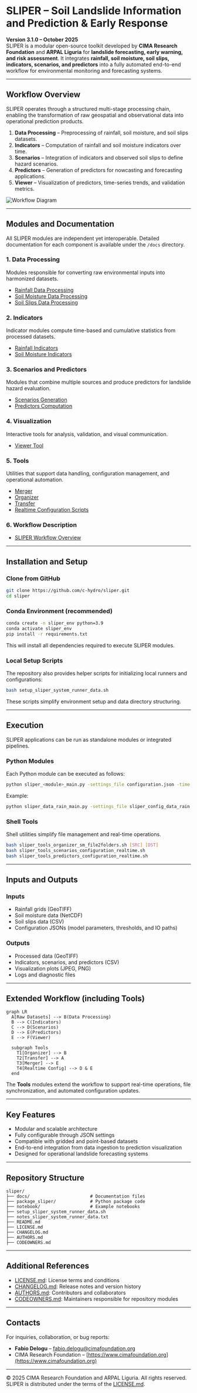 # SLIPER – Soil Landslide Information and Prediction & Early Response

**Version 3.1.0 – October 2025**  
SLIPER is a modular open-source toolkit developed by **CIMA Research Foundation** and **ARPAL Liguria** for **landslide forecasting, early warning, and risk assessment**. It integrates **rainfall, soil moisture, soil slips, indicators, scenarios, and predictors** into a fully automated end-to-end workflow for environmental monitoring and forecasting systems.

---

## **Workflow Overview**

SLIPER operates through a structured multi-stage processing chain, enabling the transformation of raw geospatial and observational data into operational prediction products.

1. **Data Processing** – Preprocessing of rainfall, soil moisture, and soil slips datasets.
2. **Indicators** – Computation of rainfall and soil moisture indicators over time.
3. **Scenarios** – Integration of indicators and observed soil slips to define hazard scenarios.
4. **Predictors** – Generation of predictors for nowcasting and forecasting applications.
5. **Viewer** – Visualization of predictors, time-series trends, and validation metrics.

![Workflow Diagram](docs/fig_sliper_workflow_overview.png)

---

## **Modules and Documentation**

All SLIPER modules are independent yet interoperable. Detailed documentation for each component is available under the `/docs` directory.

### 1. **Data Processing**
Modules responsible for converting raw environmental inputs into harmonized datasets.
- [Rainfall Data Processing](docs/docs_app_data_rain.md)
- [Soil Moisture Data Processing](docs/docs_app_data_sm.md)
- [Soil Slips Data Processing](docs/docs_app_data_slips.md)

### 2. **Indicators**
Indicator modules compute time-based and cumulative statistics from processed datasets.
- [Rainfall Indicators](docs/docs_app_indicators_rain.md)
- [Soil Moisture Indicators](docs/docs_app_indicators_sm.md)

### 3. **Scenarios and Predictors**
Modules that combine multiple sources and produce predictors for landslide hazard evaluation.
- [Scenarios Generation](docs/docs_app_scenarios.md)
- [Predictors Computation](docs/docs_app_predictors.md)

### 4. **Visualization**
Interactive tools for analysis, validation, and visual communication.
- [Viewer Tool](docs/docs_app_viewer.md)

### 5. **Tools**
Utilities that support data handling, configuration management, and operational automation.
- [Merger](docs/docs_tools_merger.md)
- [Organizer](docs/docs_tools_organizer.md)
- [Transfer](docs/docs_tools_transfer.md)
- [Realtime Configuration Scripts](docs/docs_tools_runner.md)

### 6. **Workflow Description**
- [SLIPER Workflow Overview](docs/docs_sliper_workflows.md)

---

## **Installation and Setup**

### Clone from GitHub
```bash
git clone https://github.com/c-hydro/sliper.git
cd sliper
```

### Conda Environment (recommended)
```bash
conda create -n sliper_env python=3.9
conda activate sliper_env
pip install -r requirements.txt
```

This will install all dependencies required to execute SLIPER modules.

### Local Setup Scripts
The repository also provides helper scripts for initializing local runners and configurations:
```bash
bash setup_sliper_system_runner_data.sh
```
These scripts simplify environment setup and data directory structuring.

---

## **Execution**

SLIPER applications can be run as standalone modules or integrated pipelines.

### Python Modules
Each Python module can be executed as follows:
```bash
python sliper_<module>_main.py -settings_file configuration.json -time "YYYY-MM-DD HH:MM"
```
Example:
```bash
python sliper_data_rain_main.py -settings_file sliper_config_data_rain.json -time "2025-10-01 00:00"
```

### Shell Tools
Shell utilities simplify file management and real-time operations.
```bash
bash sliper_tools_organizer_sm_file2folders.sh [SRC] [DST]
bash sliper_tools_scenarios_configuration_realtime.sh
bash sliper_tools_predictors_configuration_realtime.sh
```

---

## **Inputs and Outputs**

### Inputs
- Rainfall grids (GeoTIFF)
- Soil moisture data (NetCDF)
- Soil slips data (CSV)
- Configuration JSONs (model parameters, thresholds, and IO paths)

### Outputs
- Processed data (GeoTIFF)
- Indicators, scenarios, and predictors (CSV)
- Visualization plots (JPEG, PNG)
- Logs and diagnostic files

---

## **Extended Workflow (including Tools)**

```mermaid
graph LR
  A[Raw Datasets] --> B(Data Processing)
  B --> C(Indicators)
  C --> D(Scenarios)
  D --> E(Predictors)
  E --> F(Viewer)

  subgraph Tools
    T1[Organizer] --> B
    T2[Transfer] --> A
    T3[Merger] --> E
    T4[Realtime Config] --> D & E
  end
```

The **Tools** modules extend the workflow to support real-time operations, file synchronization, and automated configuration updates.

---

## **Key Features**

- Modular and scalable architecture
- Fully configurable through JSON settings
- Compatible with gridded and point-based datasets
- End-to-end integration from data ingestion to prediction visualization
- Designed for operational landslide forecasting systems

---

## **Repository Structure**

```
sliper/
├── docs/                       # Documentation files
├── package_sliper/             # Python package code
├── notebook/                   # Example notebooks
├── setup_sliper_system_runner_data.sh
├── notes_sliper_system_runner_data.txt
├── README.md
├── LICENSE.md
├── CHANGELOG.md
├── AUTHORS.md
├── CODEOWNERS.md
```

---

## **Additional References**

- [LICENSE.md](LICENSE.md): License terms and conditions
- [CHANGELOG.md](CHANGELOG.md): Release notes and version history
- [AUTHORS.md](AUTHORS.md): Contributors and collaborators
- [CODEOWNERS.md](CODEOWNERS.md): Maintainers responsible for repository modules

---

## **Contacts**

For inquiries, collaboration, or bug reports:
- **Fabio Delogu** – [fabio.delogu@cimafoundation.org](mailto:fabio.delogu@cimafoundation.org)
- CIMA Research Foundation – [https://www.cimafoundation.org](https://www.cimafoundation.org)

---

© 2025 CIMA Research Foundation and ARPAL Liguria. All rights reserved.  
SLIPER is distributed under the terms of the [LICENSE.md](LICENSE.md).

